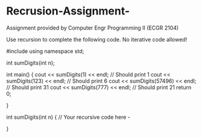 # Recrusion-Assignment-
Assignment provided by Computer Engr Programming II (ECGR 2104)

Use recursion to complete the following code. No iterative code allowed!

#include <iostream>
using namespace std;

int sumDigits(int n); 

int main() 
{
    cout << sumDigits(1) << endl; // Should print 1
    cout << sumDigits(123) << endl; // Should print 6
    cout << sumDigits(57496) << endl; // Should print 31
    cout << sumDigits(777) << endl; // Should print 21
    return 0;
    
}

int sumDigits(int n) {
 // Your recursive code here - 
    
}
